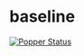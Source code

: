# baseline

[![Popper Status](http://ci.falsifiable.us/michaelsevilla/hxhim-mantle/baseline/status.svg)](http://falsifiable.us)
